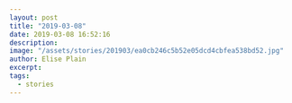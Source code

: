 ```yaml
---
layout: post
title: "2019-03-08"
date: 2019-03-08 16:52:16
description: 
image: "/assets/stories/201903/ea0cb246c5b52e05dcd4cbfea538bd52.jpg"
author: Elise Plain
excerpt: 
tags: 
  - stories
---
```



<p></p>
